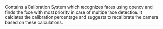 Contains a Calibration System which recognizes faces using opencv and finds the face with most priority in case of multipe face detection. It calclates the calibration percentage and suggests to recalibrate the camera based on these calculations.
